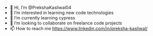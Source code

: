 - 👋 Hi, I’m @PrekshaKasliwal04
- 👀 I’m interested in learning new code technologies
- 🌱 I’m currently learning cypress
- 🌱 I’m looking to collaborate on freelance code projects
- 📫 How to reach me https://www.linkedin.com/in/preksha-kasliwal/ 

<!---
PrekshaKasliwal04/PrekshaKasliwal04 is a ✨ special ✨ repository because its `README.md` (this file) appears on your GitHub profile.
You can click the Preview link to take a look at your changes.
--->
